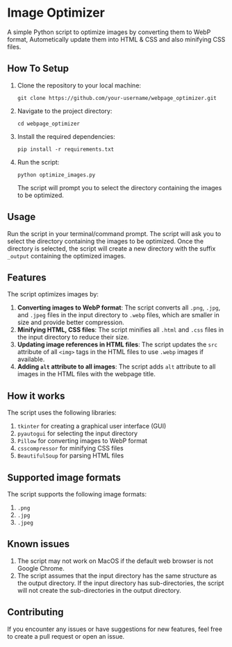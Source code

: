 # Image Optimizer

A simple Python script to optimize images by converting them to WebP format, Autometically update them into HTML & CSS and also minifying CSS files.

## How To Setup


1. Clone the repository to your local machine:
    ```
    git clone https://github.com/your-username/webpage_optimizer.git
    ```

2. Navigate to the project directory:
    ```
    cd webpage_optimizer
    ```

3. Install the required dependencies:

    ```
    pip install -r requirements.txt
    ```

4. Run the script:

    ```
    python optimize_images.py
    ```

    The script will prompt you to select the directory containing the images to be optimized.

## Usage

Run the script in your terminal/command prompt. The script will ask you to select the directory containing the images to be optimized. Once the directory is selected, the script will create a new directory with the suffix `_output` containing the optimized images.

## Features

The script optimizes images by:

1. **Converting images to WebP format**: The script converts all `.png`, `.jpg`, and `.jpeg` files in the input directory to `.webp` files, which are smaller in size and provide better compression.
2. **Minifying HTML, CSS files**: The script minifies all `.html` and `.css` files in the input directory to reduce their size.
3. **Updating image references in HTML files**: The script updates the `src` attribute of all `<img>` tags in the HTML files to use `.webp` images if available.
4. **Adding `alt` attribute to all images**: The script adds `alt` attribute to all images in the HTML files with the webpage title.

## How it works

The script uses the following libraries:

1. `tkinter` for creating a graphical user interface (GUI)
2. `pyautogui` for selecting the input directory
3. `Pillow` for converting images to WebP format
4. `csscompressor` for minifying CSS files
5. `BeautifulSoup` for parsing HTML files

## Supported image formats

The script supports the following image formats:

1. `.png`
2. `.jpg`
3. `.jpeg`

## Known issues

1. The script may not work on MacOS if the default web browser is not Google Chrome.
2. The script assumes that the input directory has the same structure as the output directory. If the input directory has sub-directories, the script will not create the sub-directories in the output directory.

## Contributing

If you encounter any issues or have suggestions for new features, feel free to create a pull request or open an issue.

